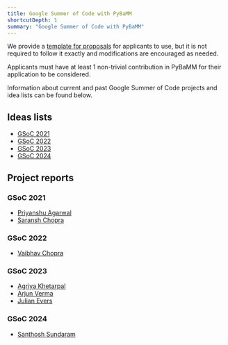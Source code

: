 ```yaml
---
title: Google Summer of Code with PyBaMM
shortcutDepth: 1
summary: "Google Summer of Code with PyBaMM"
---
```


<!-- Note: the names of individual pages in folders should be marked with an
underscore, i.e., _index.md to treat them as branched pages. -->

We provide a [template for proposals](https://docs.google.com/document/d/1gER-yFt5_exHEu9Lx-jfrTH8I7QQXci8oDKH-5wgMys/edit?usp=sharing) for applicants to use, but it is not required to follow it exactly and modifications are encouraged as needed.

Applicants must have at least 1 non-trivial contribution in PyBaMM for their application to be considered.

Information about current and past Google Summer of Code projects and idea lists can be found below.

## Ideas lists

- [GSoC 2021](/gsoc/2021/)
- [GSoC 2022](/gsoc/2022/)
- [GSoC 2023](/gsoc/2023/)
- [GSoC 2024](/gsoc/2024/)

## Project reports

<!-- WARNING: individual project report links from 2023 onwards are permalinks and
they MUST NEVER be changed as such without the existence of a valid redirect rule in
the _redirects file and a corresponding entry in netlify.toml. -->

### GSoC 2021

- [Priyanshu Agarwal](https://priyanshuone6.hashnode.dev/project-report-gsoc)
- [Saransh Chopra](https://gist.github.com/Saransh-cpp/5f61540819b8c8d552c12b1609915f5d)

### GSoC 2022

- [Vaibhav Chopra](https://gist.github.com/Vaibhav-Chopra-GT/b4725011475fb0508791222424e89f6b)

### GSoC 2023

- [Agriya Khetarpal](/gsoc/2023/agriya-khetarpal/)
- [Arjun Verma](/gsoc/2023/arjun-verma/)
- [Julian Evers](/gsoc/2023/julian-evers/)

### GSoC 2024

- [Santhosh Sundaram](/gsoc/2024/santhosh-sundaram)
